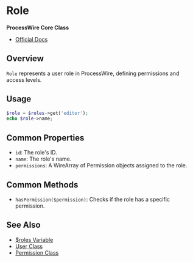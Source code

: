 # Role

**ProcessWire Core Class**

- [Official Docs](https://processwire.com/api/ref/role/)

## Overview

`Role` represents a user role in ProcessWire, defining permissions and access levels.

## Usage

```php
$role = $roles->get('editor');
echo $role->name;
```

## Common Properties

- `id`: The role's ID.
- `name`: The role's name.
- `permissions`: A WireArray of Permission objects assigned to the role.

## Common Methods

- `hasPermission($permission)`: Checks if the role has a specific permission.

## See Also
- [$roles Variable](https://processwire.com/api/ref/roles/)
- [User Class](./user-class.md)
- [Permission Class](https://processwire.com/api/ref/permission/)
